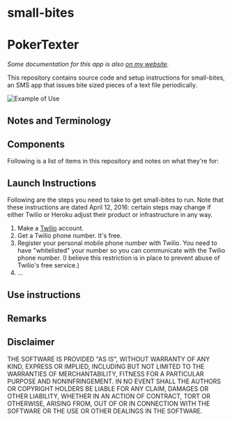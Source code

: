 # small-bites
# PokerTexter

*Some documentation for this app is also [on my website](http://www.johnloeber.com/docs/pokertexter.html).*

This repository contains source code and setup instructions for small-bites, an SMS app that issues bite sized pieces of a text file periodically. 

![Example of Use]()


## Notes and Terminology

## Components

Following is a list of items in this repository and notes on what they're for:

## Launch Instructions

Following are the steps you need to take to get small-bites to run. Note that these instructions are dated April 12, 2016: certain steps may change if either Twilio or Heroku adjust their product or infrastructure in any way.

1. Make a [Twilio](https://www.twilio.com/) account.
2. Get a Twilio phone number. It's free.
3. Register your personal mobile phone number with Twilio. You need to have "whitelisted" your number so you can communicate with the Twilio phone number. (I believe this restriction is in place to prevent abuse of Twilio's free service.)
4. ...

## Use instructions

## Remarks

## Disclaimer

THE SOFTWARE IS PROVIDED "AS IS", WITHOUT WARRANTY OF ANY KIND, EXPRESS OR IMPLIED, INCLUDING BUT NOT LIMITED TO THE WARRANTIES OF MERCHANTABILITY, FITNESS FOR A PARTICULAR PURPOSE AND NONINFRINGEMENT. IN NO EVENT SHALL THE AUTHORS OR COPYRIGHT HOLDERS BE LIABLE FOR ANY CLAIM, DAMAGES OR OTHER LIABILITY, WHETHER IN AN ACTION OF CONTRACT, TORT OR OTHERWISE, ARISING FROM, OUT OF OR IN CONNECTION WITH THE SOFTWARE OR THE USE OR OTHER DEALINGS IN THE SOFTWARE.